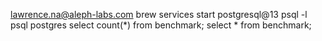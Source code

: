 lawrence.na@aleph-labs.com
brew services start postgresql@13
psql -l
psql postgres
select count(*) from benchmark;
select * from benchmark;